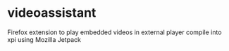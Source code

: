 # videoassistant
Firefox extension to play embedded videos in external player
compile into xpi using Mozilla Jetpack
